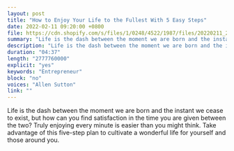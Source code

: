 ```yaml
---
layout: post
title: "How to Enjoy Your Life to the Fullest With 5 Easy Steps"
date: 2022-02-11 09:20:00 +0800
file: https://cdn.shopify.com/s/files/1/0248/4522/1987/files/20220211_2.mp3?v=1644547464
summary: "Life is the dash between the moment we are born and the instant we cease to exist, but how can you find satisfaction in the time you are given between the two? Truly enjoying every minute is easier than you might think. Take advantage of this five-step plan to cultivate a wonderful life for yourself and those around you. "
description: "Life is the dash between the moment we are born and the instant we cease to exist, but how can you find satisfaction in the time you are given between the two? Truly enjoying every minute is easier than you might think. Take advantage of this five-step plan to cultivate a wonderful life for yourself and those around you. "
duration: "04:37"
length: "2777760000"
explicit: "yes"
keywords: "Entrepreneur"
block: "no"
voices: "Allen Sutton"
link: ""
---
```


Life is the dash between the moment we are born and the instant we cease to exist, but how can you find satisfaction in the time you are given between the two? Truly enjoying every minute is easier than you might think. Take advantage of this five-step plan to cultivate a wonderful life for yourself and those around you. 